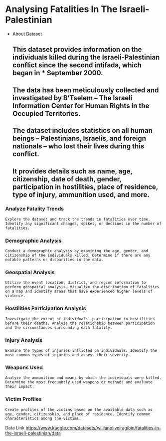 # Analysing Fatalities In The Israeli-Palestinian

  * About Dataset

    ## This dataset provides information on the individuals killed during the Israeli-Palestinian conflict since the second intifada, which began in * September 2000.
    ## The data has been meticulously collected and investigated by B’Tselem – The Israeli Information Center for Human Rights in the Occupied Territories.
    ## The dataset includes statistics on all human beings – Palestinians, Israelis, and foreign nationals – who lost their lives during this conflict.
    ## It provides details such as name, age, citizenship, date of death, gender, participation in hostilities, place of residence, type of injury, ammunition used, and more.

### Analyze Fatality Trends
    Explore the dataset and track the trends in fatalities over time. Identify any significant changes, spikes, or declines in the number of fatalities.

### Demographic Analysis
    Conduct a demographic analysis by examining the age, gender, and citizenship of the individuals killed. Determine if there are any notable patterns or disparities in the data.

### Geospatial Analysis
    Utilize the event location, district, and region information to perform geospatial analysis. Visualize the distribution of fatalities on a map and identify areas that have experienced higher levels of violence.

### Hostilities Participation Analysis
    Investigate the extent of individuals' participation in hostilities before their deaths. Analyze the relationship between participation and the circumstances surrounding each fatality.

### Injury Analysis
    Examine the types of injuries inflicted on individuals. Identify the most common types of injuries and assess their severity.

### Weapons Used
    Analyze the ammunition and means by which the individuals were killed. Determine the most frequently used weapons or methods and evaluate their impact.

### Victim Profiles
    Create profiles of the victims based on the available data such as age, gender, citizenship, and place of residence. Identify common characteristics among the victims.

Data Link
    https://www.kaggle.com/datasets/willianoliveiragibin/fatalities-in-the-israeli-palestinian/data
